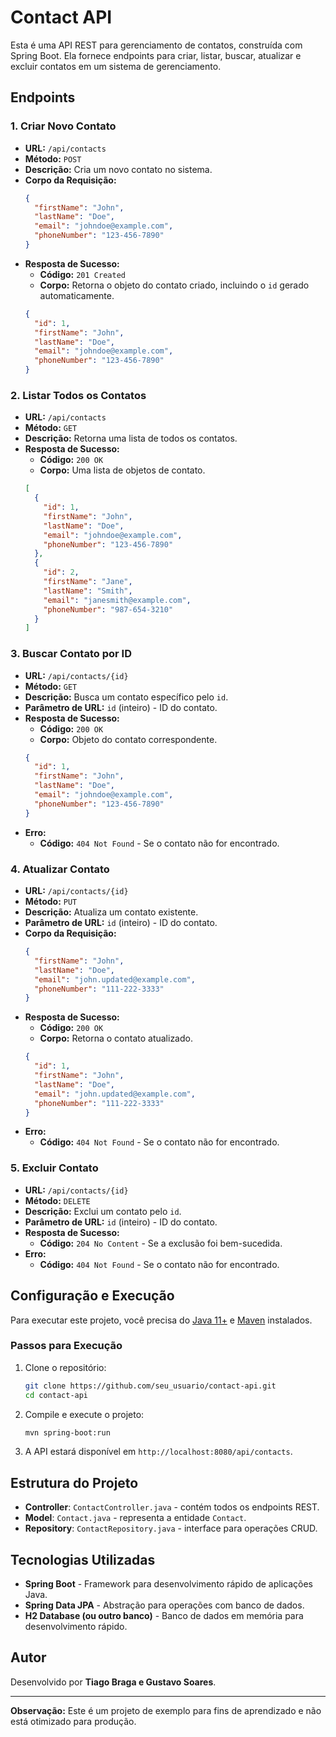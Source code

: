 

# Contact API

Esta é uma API REST para gerenciamento de contatos, construída com Spring Boot. Ela fornece endpoints para criar, listar, buscar, atualizar e excluir contatos em um sistema de gerenciamento.

## Endpoints

### 1. Criar Novo Contato

- **URL:** `/api/contacts`
- **Método:** `POST`
- **Descrição:** Cria um novo contato no sistema.
- **Corpo da Requisição:**
  ```json
  {
    "firstName": "John",
    "lastName": "Doe",
    "email": "johndoe@example.com",
    "phoneNumber": "123-456-7890"
  }
  ```
- **Resposta de Sucesso:**
    - **Código:** `201 Created`
    - **Corpo:** Retorna o objeto do contato criado, incluindo o `id` gerado automaticamente.
  ```json
  {
    "id": 1,
    "firstName": "John",
    "lastName": "Doe",
    "email": "johndoe@example.com",
    "phoneNumber": "123-456-7890"
  }
  ```

### 2. Listar Todos os Contatos

- **URL:** `/api/contacts`
- **Método:** `GET`
- **Descrição:** Retorna uma lista de todos os contatos.
- **Resposta de Sucesso:**
    - **Código:** `200 OK`
    - **Corpo:** Uma lista de objetos de contato.
  ```json
  [
    {
      "id": 1,
      "firstName": "John",
      "lastName": "Doe",
      "email": "johndoe@example.com",
      "phoneNumber": "123-456-7890"
    },
    {
      "id": 2,
      "firstName": "Jane",
      "lastName": "Smith",
      "email": "janesmith@example.com",
      "phoneNumber": "987-654-3210"
    }
  ]
  ```

### 3. Buscar Contato por ID

- **URL:** `/api/contacts/{id}`
- **Método:** `GET`
- **Descrição:** Busca um contato específico pelo `id`.
- **Parâmetro de URL:** `id` (inteiro) - ID do contato.
- **Resposta de Sucesso:**
    - **Código:** `200 OK`
    - **Corpo:** Objeto do contato correspondente.
  ```json
  {
    "id": 1,
    "firstName": "John",
    "lastName": "Doe",
    "email": "johndoe@example.com",
    "phoneNumber": "123-456-7890"
  }
  ```
- **Erro:**
    - **Código:** `404 Not Found` - Se o contato não for encontrado.

### 4. Atualizar Contato

- **URL:** `/api/contacts/{id}`
- **Método:** `PUT`
- **Descrição:** Atualiza um contato existente.
- **Parâmetro de URL:** `id` (inteiro) - ID do contato.
- **Corpo da Requisição:**
  ```json
  {
    "firstName": "John",
    "lastName": "Doe",
    "email": "john.updated@example.com",
    "phoneNumber": "111-222-3333"
  }
  ```
- **Resposta de Sucesso:**
    - **Código:** `200 OK`
    - **Corpo:** Retorna o contato atualizado.
  ```json
  {
    "id": 1,
    "firstName": "John",
    "lastName": "Doe",
    "email": "john.updated@example.com",
    "phoneNumber": "111-222-3333"
  }
  ```
- **Erro:**
    - **Código:** `404 Not Found` - Se o contato não for encontrado.

### 5. Excluir Contato

- **URL:** `/api/contacts/{id}`
- **Método:** `DELETE`
- **Descrição:** Exclui um contato pelo `id`.
- **Parâmetro de URL:** `id` (inteiro) - ID do contato.
- **Resposta de Sucesso:**
    - **Código:** `204 No Content` - Se a exclusão foi bem-sucedida.
- **Erro:**
    - **Código:** `404 Not Found` - Se o contato não for encontrado.

## Configuração e Execução

Para executar este projeto, você precisa do [Java 11+](https://www.oracle.com/java/technologies/javase-downloads.html) e [Maven](https://maven.apache.org/) instalados.

### Passos para Execução

1. Clone o repositório:
   ```bash
   git clone https://github.com/seu_usuario/contact-api.git
   cd contact-api
   ```

2. Compile e execute o projeto:
   ```bash
   mvn spring-boot:run
   ```

3. A API estará disponível em `http://localhost:8080/api/contacts`.

## Estrutura do Projeto

- **Controller**: `ContactController.java` - contém todos os endpoints REST.
- **Model**: `Contact.java` - representa a entidade `Contact`.
- **Repository**: `ContactRepository.java` - interface para operações CRUD.

## Tecnologias Utilizadas

- **Spring Boot** - Framework para desenvolvimento rápido de aplicações Java.
- **Spring Data JPA** - Abstração para operações com banco de dados.
- **H2 Database (ou outro banco)** - Banco de dados em memória para desenvolvimento rápido.

## Autor

Desenvolvido por **Tiago Braga e Gustavo Soares**.

---

**Observação:** Este é um projeto de exemplo para fins de aprendizado e não está otimizado para produção.
```